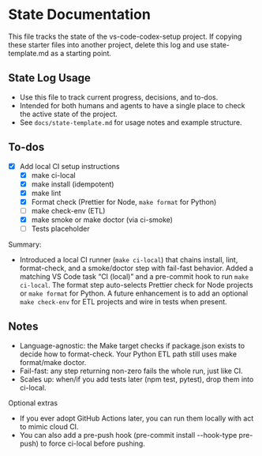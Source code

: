 # State Documentation
This file tracks the state of the vs-code-codex-setup project. If copying these starter files into another project, delete this log and use state-template.md as a starting point.

## State Log Usage
- Use this file to track current progress, decisions, and to-dos.
- Intended for both humans and agents to have a single place to check the active state of the project.
- See `docs/state-template.md` for usage notes and example structure. 

## To-dos
- [x] Add local CI setup instructions 
   - [x] make ci-local
   - [x] make install (idempotent)
   - [x] make lint
   - [x] Format check (Prettier for Node, `make format` for Python)
   - [ ] make check-env (ETL)
   - [x] make smoke or make doctor (via ci-smoke)
   - [ ] Tests placeholder

Summary:
- Introduced a local CI runner (`make ci-local`) that chains install, lint, format-check, and a smoke/doctor step with fail-fast behavior. Added a matching VS Code task “CI (local)” and a pre-commit hook to run `make ci-local`. The format step auto-selects Prettier check for Node projects or `make format` for Python. A future enhancement is to add an optional `make check-env` for ETL projects and wire in tests when present.
## Notes
   - Language-agnostic: the Make target checks if package.json exists to decide how to format-check. Your Python ETL path still uses make format/make doctor.
   - Fail-fast: any step returning non-zero fails the whole run, just like CI.
   - Scales up: when/if you add tests later (npm test, pytest), drop them into ci-local.

Optional extras
   - If you ever adopt GitHub Actions later, you can run them locally with act to mimic cloud CI.
   - You can also add a pre-push hook (pre-commit install --hook-type pre-push) to force ci-local before pushing.
